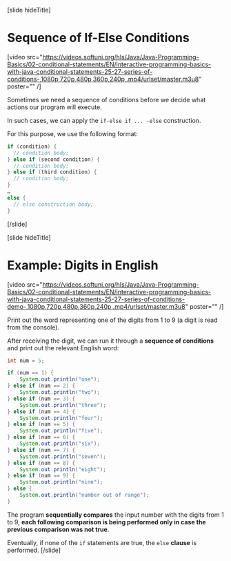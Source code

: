 [slide hideTitle]

# Sequence of If-Else Conditions

[video src="https://videos.softuni.org/hls/Java/Java-Programming-Basics/02-conditional-statements/EN/interactive-programming-basics-with-java-conditional-statements-25-27-series-of-conditions-,1080p,720p,480p,360p,240p,.mp4/urlset/master.m3u8" poster="" /]

Sometimes we need a sequence of conditions before we decide what actions our program will execute. 

In such cases, we can apply the `if-else if ... -else` construction.

For this purpose, we use the following format:
```java
if (condition) {
  // condition body;
} else if (second condition) {
  // condition body;
} else if (third condition) {
  // condition body;
}
…
else {
  // else construction body;
}
```
[/slide]

[slide hideTitle]
# Example: Digits in English

[video src="https://videos.softuni.org/hls/Java/Java-Programming-Basics/02-conditional-statements/EN/interactive-programming-basics-with-java-conditional-statements-25-27-series-of-conditions-demo-,1080p,720p,480p,360p,240p,.mp4/urlset/master.m3u8" poster="" /]

Print out the word representing one of the digits from 1 to 9 (a digit is read from the console).

After receiving the digit, we can run it through a **sequence of conditions** and print out the relevant English word:
```java live
int num = 5;

if (num == 1) {
    System.out.println("one");
} else if (num == 2) {
    System.out.println("two");
} else if (num == 3) {
    System.out.println("three");
} else if (num == 4) {
    System.out.println("four");
} else if (num == 5) {
    System.out.println("five");
} else if (num == 6) {
    System.out.println("six");
} else if (num == 7) {
    System.out.println("seven");
} else if (num == 8) {
    System.out.println("eight");
} else if (num == 9) {
    System.out.println("nine");
} else {
    System.out.println("number out of range");
}
```

The program **sequentially compares** the input number with the digits from 1 to 9, **each following comparison is being performed only in case the previous comparison was not true**. 

Eventually, if none of the `if` statements are true, the `else` **clause** is performed.
[/slide]
